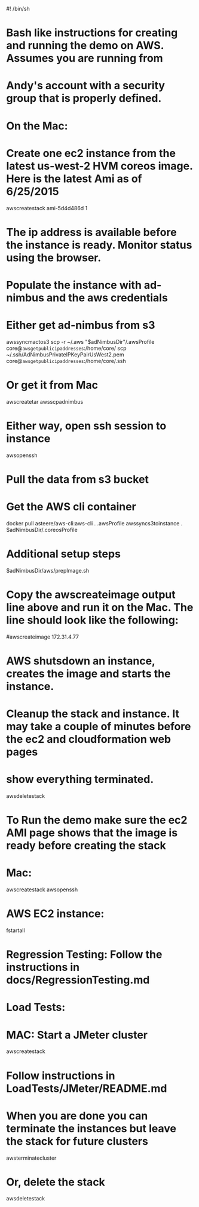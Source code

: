 #! /bin/sh

# Bash like instructions for creating and running the demo on AWS. Assumes you are running from 
# Andy's account with a security group that is properly defined.
# On the Mac: 
# Create one ec2 instance from the latest us-west-2 HVM coreos image. Here is the latest Ami as of 6/25/2015
awscreatestack ami-5d4d486d 1

# The ip address is available before the instance is ready. Monitor status using the browser. 
# Populate the instance with ad-nimbus and the aws credentials

# Either get ad-nimbus from s3 
awssyncmactos3
scp -r ~/.aws "$adNimbusDir"/.awsProfile core@`awsgetpublicipaddresses`:/home/core/
scp ~/.ssh/AdNimbusPrivateIPKeyPairUsWest2.pem core@`awsgetpublicipaddresses`:/home/core/.ssh

# Or get it from Mac
awscreatetar
awsscpadnimbus

# Either way, open ssh session to instance
awsopenssh

# Pull the data from s3 bucket
# Get the AWS cli container
docker pull asteere/aws-cli:aws-cli
. .awsProfile
awssyncs3toinstance
. $adNimbusDir/.coreosProfile

# Additional setup steps
$adNimbusDir/aws/prepImage.sh

# Copy the awscreateimage output line above and run it on the Mac. The line should look like the following:
#awscreateimage 172.31.4.77

# AWS shutsdown an instance, creates the image and starts the instance.

# Cleanup the stack and instance. It may take a couple of minutes before the ec2 and cloudformation web pages 
# show everything terminated.
awsdeletestack

# To Run the demo make sure the ec2 AMI page shows that the image is ready before creating the stack
# Mac:
awscreatestack
awsopenssh

# AWS EC2 instance:
fstartall

# Regression Testing: Follow the instructions in docs/RegressionTesting.md

# Load Tests: 
# MAC: Start a JMeter cluster
awscreatestack

# Follow instructions in LoadTests/JMeter/README.md
 
# When you are done you can terminate the instances but leave the stack for future clusters 
awsterminatecluster

# Or, delete the stack
awsdeletestack

